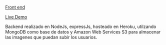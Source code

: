 [Front end](https://github.com/Spardutti/fakebook-client)

[Live Demo](http://spardutti.github.io/fakebook-client/)

Backend realizado en NodeJs, expressJs, hosteado en Heroku, utilzando MongoDB como base de datos y Amazon Web Services S3 para almacenar las imagenes que puedan subir los usuarios.
